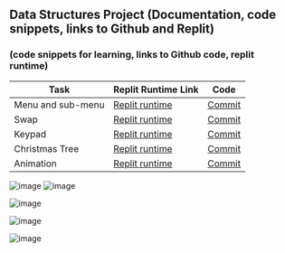 ## Data Structures Project (Documentation, code snippets, links to Github and Replit)
### (code snippets for learning, links to Github code, replit runtime)


| Task | Replit Runtime Link | Code | 
| --- | --- | --- |
| Menu and sub-menu | [Replit runtime](https://replit.com/@sanvipal/menu?v=1#main.py) | [Commit](https://github.com/sanvi1855544/sanviapcsp/blob/main/templates/menu.py) |
| Swap | [Replit runtime](https://replit.com/@sanvipal/Swap?v=1#main.py) | [Commit](https://github.com/sanvi1855544/sanviapcsp/blob/main/templates/swap.py) |
| Keypad | [Replit runtime](https://replit.com/@sanvipal/keyboard?v=1#main.py) | [Commit](https://github.com/sanvi1855544/sanviapcsp/blob/main/templates/keypad.py) |
| Christmas Tree | [Replit runtime](https://replit.com/@GennalynBongola/Tree#main.py) | [Commit](https://github.com/sanvi1855544/sanviapcsp/blob/main/templates/Tree.py) |
| Animation | [Replit runtime](https://replit.com/@GennalynBongola/Boat-Animation-1#main.py) | [Commit](https://github.com/sanvi1855544/sanviapcsp/blob/main/templates/animation.py) |

![image](https://user-images.githubusercontent.com/72752116/158081557-b57a3f70-aa80-4987-961a-69be34b7e7d3.png)
![image](https://user-images.githubusercontent.com/72752116/158081663-6b842b50-4b4d-437f-abe7-45807233ecda.png)



![image](https://user-images.githubusercontent.com/89223650/157573195-1af01281-15a6-4eb0-8fe8-57ac4552dc7f.png)

![image](https://user-images.githubusercontent.com/89223650/157573303-a3ca43c8-39a0-4929-bd40-8cc6686392b9.png)

![image](https://user-images.githubusercontent.com/89223650/157575085-2ee8a6f7-2380-4305-8f8d-e0d1aae34b36.png)



